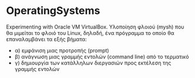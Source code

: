 # OperatingSystems
Experimenting with Oracle VM VirtualBox.
Υλοποίηση φλοιού (mysh) που θα μιμείται το φλοιό του Linux, δηλαδή, ένα πρόγραμμα το οποίο θα επαναλαμβάνει τα εξής βήματα: 
* α) εμφάνιση μιας προτροπής (prompt)
* β) ανάγνωση μιας γραμμής εντολών (command line) από το τερματικό
* γ) δημιουργία των κατάλληλων διεργασιών προς εκτέλεση της γραμμής εντολών
